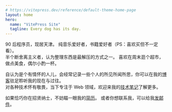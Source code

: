 ```yaml
---
# https://vitepress.dev/reference/default-theme-home-page
layout: home
hero:
  name: "VitePress Site"
  tagline: Every dog has its day.
---
```


90 后程序员，现居天津。 纯音乐爱好者，书籍爱好者（PS：喜欢买但不一定看）。 <br/>
半个断舍离主义者，认为整理东西是最解压的方式之一。 喜欢在周末逛个超市，做点美食，偶尔小酌一杯。

自认为是个有情怀的人儿，会经常记录一些个人的所见所闻所思，你可以在我的[博客](https://blog.ikangjia.cn/)驻足聆听我的现在与过往。<br/>
对各种技术怀有敬畏，当下专注于 Web 领域，欢迎来我的[技术笔记](https://ikangjia.cn/notes)了解更多。

如果恰巧你在招贤纳士，不妨瞄一眼我的[简历](https://ikangjia.cn/notes)。 或者你想联系我，可以给我[发邮件](mailto:ikangjia.cn@outlook.com)。